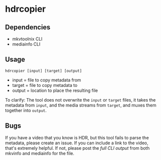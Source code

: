 # hdrcopier

## Dependencies

- mkvtoolnix CLI
- mediainfo CLI

## Usage

`hdrcopier [input] [target] [output]`

- input = file to copy metadata from
- target = file to copy metadata to
- output = location to place the resulting file

To clarify:
The tool does not overwrite the `input` or `target` files,
it takes the metadata from `input`,
and the media streams from `target`,
and muxes them together into `output`.

## Bugs

If you have a video that you know is HDR, but this tool fails to parse the metadata,
please create an issue. If you can include a link to the video, that's extremely
helpful. If not, please post the _full CLI output_ from both mkvinfo and mediainfo
for the file.
